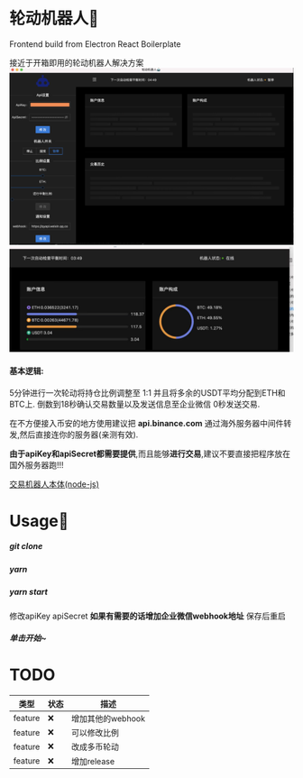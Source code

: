 # 轮动机器人🤖️

Frontend build from Electron React Boilerplate

接近于开箱即用的轮动机器人解决方案
![基本菜单](https://raw.githubusercontent.com/KevinTroyT/binance-rotation-bot/master/doc/image/menu.png)
![账户信息](https://raw.githubusercontent.com/KevinTroyT/binance-rotation-bot/master/doc/image/menu2.jpg)
#### 基本逻辑: 
5分钟进行一次轮动将持仓比例调整至 1:1 并且将多余的USDT平均分配到ETH和BTC上.
倒数到18秒确认交易数量以及发送信息至企业微信 0秒发送交易.

在不方便接入币安的地方使用建议把 **api.binance.com** 通过海外服务器中间件转发,然后直接连你的服务器(亲测有效).

**由于apiKey和apiSecret都需要提供**,而且能够**进行交易**,建议不要直接把程序放在国外服务器跑!!!

[交易机器人本体(node-js)](https://github.com/KevinTroyT/binance-rotation-bot/tree/master/src/main/TradeBot)

# Usage🚀
##### git clone
##### yarn
##### yarn start
修改apiKey apiSecret 
**如果有需要的话增加企业微信webhook地址**
保存后重启
##### 单击开始~

# TODO

|类型|状态| 描述 | 
|--|--| -- |
|feature| ❌ | 增加其他的webhook |
|feature| ❌ | 可以修改比例 |
|feature| ❌ | 改成多币轮动 |
|feature| ❌ | 增加release |
